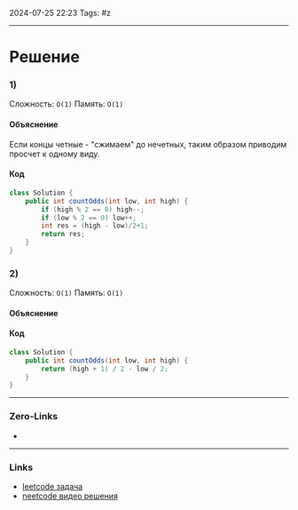 2024-07-25 22:23
Tags: #z

___
# Решение
### 1) 
Сложность: `O(1)`
Память: `O(1)`
#### Объяснение
Если концы четные - "сжимаем" до нечетных, таким образом приводим просчет к одному виду.
#### Код
```java
class Solution {
    public int countOdds(int low, int high) {
        if (high % 2 == 0) high--; 
        if (low % 2 == 0) low++; 
        int res = (high - low)/2+1;
        return res;
    }
}
```
### 2)
Сложность: `O(1)`
Память: `O(1)`
#### Объяснение

#### Код
```java
class Solution {
    public int countOdds(int low, int high) {
        return (high + 1) / 2 - low / 2;
    }
}
```
___
### Zero-Links
- 

___
### Links
- [leetcode задача](https://leetcode.com/problems/count-odd-numbers-in-an-interval-range/description/)
- [neetcode видео решения]()